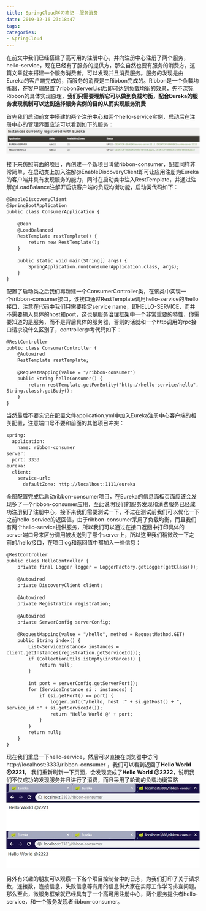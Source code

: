 ```yaml
---
title: SpringCloud学习笔记——服务消费
date: 2019-12-16 23:18:47
tags:
categories:
- SpringCloud
---
```


在前文中我们已经搭建了高可用的注册中心，并向注册中心注册了两个服务，hello-service，现在已经有了服务的提供方，那么自然也要有服务的消费方，这篇文章就来搭建一个服务消费者，可以发现并且消费服务。服务的发现是由Eureka的客户端完成的，而服务的消费是由Ribbon完成的。Ribbon是一个负载均衡器，在客户端配置了ribbonServerList后即可达到负载均衡的效果，先不深究Ribbon的具体实现原理，**我们只需要理解它可以做到负载均衡，配合Eureka的服务发现机制可以达到选择服务实例的目的从而实现服务消费**

首先我们启动前文中搭建的两个注册中心和两个hello-service实例，启动后在注册中心的管理界面应该可以看到如下的服务：
![](/image/server_instance.jpg)

接下来仿照前面的项目，再创建一个新项目叫做ribbon-consumer，配置同样非常简单，在启动类上加入注解@EnableDiscoveryClient即可让应用注册为Eureka的客户端并具有发现服务的能力，同时在启动类中注入RestTemplate，并通过注解@LoadBalance注解开启该客户端的负载均衡功能，启动类代码如下：
```
@EnableDiscoveryClient
@SpringBootApplication
public class ConsumerApplication {

    @Bean
    @LoadBalanced
    RestTemplate restTemplate() {
        return new RestTemplate();
    }

    public static void main(String[] args) {
        SpringApplication.run(ConsumerApplication.class, args);
    }
}
```

配置了启动类之后我们再新建一个ConsumerController类，在该类中实现一个/ribbon-consumer接口，该接口通过RestTemplate调用hello-service的/hello接口，注意在代码中我们只需要指定service name，即HELLO-SERVICE，而并不需要输入具体的host和port，这也是服务治理框架中一个非常重要的特性，你需要知道的是服务，而不是背后具体的服务器，否则的话就和一个http调用的rpc接口请求没什么区别了，controller参考代码如下：
```
@RestController
public class ConsumerController {
    @Autowired
    RestTemplate restTemplate;

    @RequestMapping(value = "/ribbon-consumer")
    public String helloConsumer() {
        return restTemplate.getForEntity("http://hello-service/hello", String.class).getBody();
    }
}
```

当然最后不要忘记在配置文件application.yml中加入Eureka注册中心客户端的相关配置，注意端口号不要和前面的其他项目冲突：
```
spring:
  application:
    name: ribbon-consumer
server:
  port: 3333
eureka:
  client:
    service-url:
      defaultZone: http://localhost:1111/eureka
```
全部配置完成后启动ribbon-consumer项目，在Eureka的信息面板页面应该会发现多了一个ribbon-consumer应用，至此说明我们的服务发现和消费服务已经成功注册到了注册中心，接下来我们需要测试一下，不过在测试前我们可以优化一下之前hello-service的返回值，由于ribbon-consumer采用了负载均衡，而且我们有两个hello-service提供服务，所以我们可以通过在接口返回中打印具体的server端口号来区分调用被发送到了哪个server上，所以这里我们稍微改一下之前的/hello接口，在项目log和返回值中都加入一些信息：
```
@RestController
public class HelloController {
    private final Logger logger = LoggerFactory.getLogger(getClass());

    @Autowired
    private DiscoveryClient client;

    @Autowired
    private Registration registration;

    @Autowired
    private ServerConfig serverConfig;

    @RequestMapping(value = "/hello", method = RequestMethod.GET)
    public String index() {
        List<ServiceInstance> instances = client.getInstances(registration.getServiceId());
        if (CollectionUtils.isEmpty(instances)) {
            return null;
        }

        int port = serverConfig.getServerPort();
        for (ServiceInstance si : instances) {
            if (si.getPort() == port) {
                logger.info("/hello, host :" + si.getHost() + ", service_id :" + si.getServiceId());
                return "Hello World @" + port;
            }
        }
        return null;
    }
}
```

现在我们重启一下hello-service，然后可以直接在浏览器中访问http://localhost:3333/ribbon-consumer ，我们可以看到返回了**Hello World @2221**， 我们重新刷新一下页面，会发现变成了**Hello World @2222**，说明我们不仅成功的发现服务并且进行了消费，而且采用了轮询的负载均衡策略
![](/image/ribbon-consumer1.jpg)
![](/image/ribbon-consumer2.jpg)

另外有兴趣的朋友可以观察一下各个项目控制台中的日志，为我们打印了关于请求数，连接数，连接信息，失败信息等有用的信息供大家在实际工作学习排查问题。那么至此，微服务框架就已经具有了一个高可用注册中心，两个服务提供者hello-service，和一个服务发现者ribbon-consumer。
